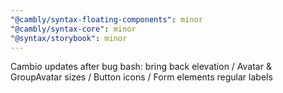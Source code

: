 ```yaml
---
"@cambly/syntax-floating-components": minor
"@cambly/syntax-core": minor
"@syntax/storybook": minor
---
```


Cambio updates after bug bash: bring back elevation / Avatar & GroupAvatar sizes / Button icons / Form elements regular labels
